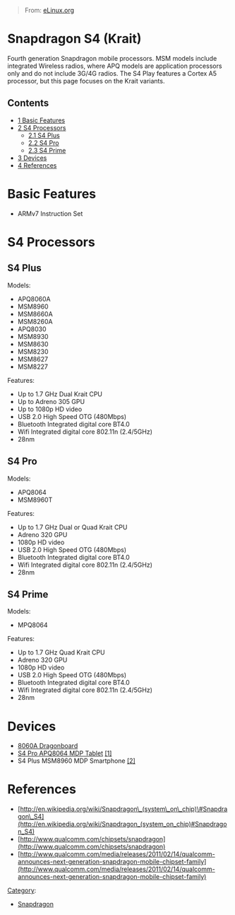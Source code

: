 > From: [eLinux.org](http://eLinux.org/Snapdragon_S4_(Krait) "http://eLinux.org/Snapdragon_S4_(Krait)")


# Snapdragon S4 (Krait)



Fourth generation Snapdragon mobile processors. MSM models include
integrated Wireless radios, where APQ models are application processors
only and do not include 3G/4G radios. The S4 Play features a Cortex A5
processor, but this page focuses on the Krait variants.

## Contents

-   [1 Basic Features](#basic-features)
-   [2 S4 Processors](#s4-processors)
    -   [2.1 S4 Plus](#s4-plus)
    -   [2.2 S4 Pro](#s4-pro)
    -   [2.3 S4 Prime](#s4-prime)
-   [3 Devices](#devices)
-   [4 References](#references)

# Basic Features

-   ARMv7 Instruction Set

# S4 Processors

## S4 Plus

Models:

-   APQ8060A
-   MSM8960
-   MSM8660A
-   MSM8260A
-   APQ8030
-   MSM8930
-   MSM8630
-   MSM8230
-   MSM8627
-   MSM8227

Features:

-   Up to 1.7 GHz Dual Krait CPU
-   Up to Adreno 305 GPU
-   Up to 1080p HD video
-   USB 2.0 High Speed OTG (480Mbps)
-   Bluetooth Integrated digital core BT4.0
-   Wifi Integrated digital core 802.11n (2.4/5GHz)
-   28nm

## S4 Pro

Models:

-   APQ8064
-   MSM8960T

Features:

-   Up to 1.7 GHz Dual or Quad Krait CPU
-   Adreno 320 GPU
-   1080p HD video
-   USB 2.0 High Speed OTG (480Mbps)
-   Bluetooth Integrated digital core BT4.0
-   Wifi Integrated digital core 802.11n (2.4/5GHz)
-   28nm

## S4 Prime

Models:

-   MPQ8064

Features:

-   Up to 1.7 GHz Quad Krait CPU
-   Adreno 320 GPU
-   1080p HD video
-   USB 2.0 High Speed OTG (480Mbps)
-   Bluetooth Integrated digital core BT4.0
-   Wifi Integrated digital core 802.11n (2.4/5GHz)
-   28nm

# Devices

-   [8060A Dragonboard](http://eLinux.org/Dragonboard/APQ8060A "Dragonboard/APQ8060A")
-   [S4 Pro APQ8064 MDP Tablet](http://eLinux.org/APQ8064_MDP "APQ8064 MDP")
    [[1]](https://developer.qualcomm.com/mobile-development/development-devices/snapdragon-s4-pro-apq8064-mdpt)
-   S4 Plus MSM8960 MDP Smartphone
    [[2]](https://developer.qualcomm.com/mobile-development/development-devices/snapdragon-s4-msm8960-mdps)

# References

-   [http://en.wikipedia.org/wiki/Snapdragon\_(system\_on\_chip)\#Snapdragon\_S4](http://en.wikipedia.org/wiki/Snapdragon_(system_on_chip)#Snapdragon_S4)
-   [http://www.qualcomm.com/chipsets/snapdragon](http://www.qualcomm.com/chipsets/snapdragon)
-   [http://www.qualcomm.com/media/releases/2011/02/14/qualcomm-announces-next-generation-snapdragon-mobile-chipset-family](http://www.qualcomm.com/media/releases/2011/02/14/qualcomm-announces-next-generation-snapdragon-mobile-chipset-family)


[Category](http://eLinux.org/Special:Categories "Special:Categories"):

-   [Snapdragon](http://eLinux.org/Category:Snapdragon "Category:Snapdragon")

